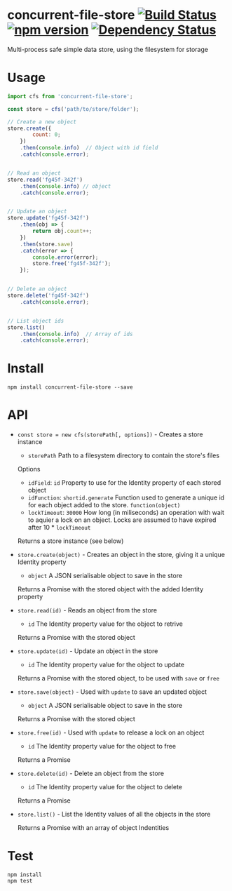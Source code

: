 # concurrent-file-store [![Build Status](https://travis-ci.org/bealearts/concurrent-file-store.png?branch=master)](https://travis-ci.org/bealearts/concurrent-file-store) [![npm version](https://badge.fury.io/js/concurrent-file-store.svg)](http://badge.fury.io/js/concurrent-file-store) [![Dependency Status](https://david-dm.org/bealearts/concurrent-file-store.png)](https://david-dm.org/bealearts/concurrent-file-store)

Multi-process safe simple data store, using the filesystem for storage


# Usage
```js
import cfs from 'concurrent-file-store';

const store = cfs('path/to/store/folder');

// Create a new object
store.create({
        count: 0;
    })
    .then(console.info)  // Object with id field
    .catch(console.error);


// Read an object
store.read('fg45f-342f')
    .then(console.info) // object
    .catch(console.error);


// Update an object
store.update('fg45f-342f')
    .then(obj => {
        return obj.count++;
    })
    .then(store.save)
    .catch(error => {
        console.error(error);
        store.free('fg45f-342f');
    });


// Delete an object
store.delete('fg45f-342f')
    .catch(console.error);


// List object ids
store.list()
    .then(console.info)  // Array of ids
    .catch(console.error);
```

# Install
```shell
npm install concurrent-file-store --save
```

# API

* `const store = new cfs(storePath[, options])` - Creates a store instance

    * `storePath` Path to a filesystem directory to contain the store's files

    Options
    * `idField`: `id` Property to use for the Identity property of each stored object
    * `idFunction`: `shortid.generate` Function used to generate a unique id for each object added to the store. `function(object)`
    * `lockTimeout`: `30000` How long (in miliseconds) an operation with wait to aquier a lock on an object. Locks are assumed to have expired after 10 * `lockTimeout`

    Returns a store instance (see below)

* `store.create(object)` - Creates an object in the store, giving it a unique Identity property
    
    * `object` A JSON serialisable object to save in the store
    
    Returns a Promise with the stored object with the added Identity property

* `store.read(id)`  - Reads an object from the store

    * `id`  The Identity property value for the object to retrive
    
    Returns a Promise with the stored object
    
* `store.update(id)` - Update an object in the store

    * `id`  The Identity property value for the object to update
    
    Returns a Promise with the stored object, to be used with `save` or `free`

* `store.save(object)` - Used with `update` to save an updated object

    * `object` A JSON serialisable object to save in the store
    
    Returns a Promise with the stored object

* `store.free(id)` - Used with `update` to release a lock on an object

    * `id`  The Identity property value for the object to free
    
    Returns a Promise

* `store.delete(id)` - Delete an object from the store

    * `id`  The Identity property value for the object to delete
    
    Returns a Promise

* `store.list()` - List the Identity values of all the objects in the store

    Returns a Promise with an array of object Indentities

# Test
```shell
npm install
npm test
```
